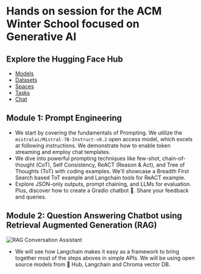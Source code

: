 # Hands on session for the ACM Winter School focused on Generative AI

## Explore the Hugging Face Hub 
 - [Models](https://huggingface.co/models)
 - [Datasets](https://huggingface.co/datasets)
 - [Spaces](https://huggingface.co/spaces)
 - [Tasks](https://huggingface.co/tasks)
 - [Chat](https://huggingface.co/chat/)


## Module 1: Prompt Engineering
- We start by covering the fundamentals of Prompting. We utilize the `mistralai/Mistral-7B-Instruct-v0.2` open access model, which excels at following instructions. We demonstrate how to enable token streaming and employ chat templates.
- We dive into powerful prompting techniques like few-shot, chain-of-thought (CoT), Self Consistency, ReACT (Reason & Act), and Tree of Thoughts (ToT) with coding examples. We'll showcase a Breadth First Search based ToT example and Langchain tools for ReACT example.
- Explore JSON-only outputs, prompt chaining, and LLMs for evaluation. Plus, discover how to create a Gradio chatbot 🚀. Share your feedback and queries.

## Module 2: Question Answering Chatbot using Retrieval Augmented Generation (RAG) 

![RAG Conversation Assistant](https://drive.google.com/uc?id=1uZppqKTPFt0zfrTsA-76AGRfPcp-PY-a)

- We will see how Langchain makes it easy as a framework to bring together most of the steps aboves in simple APIs. We will be using open source models from 🤗 Hub, Langchain and Chroma vector DB.